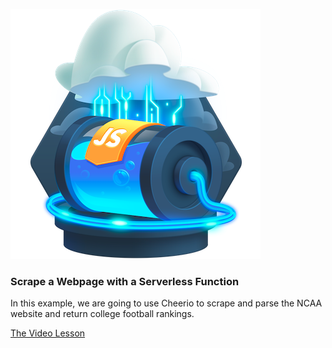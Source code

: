 ![Egghead Course Logo](../assets/function-to-endpoint.png)

### Scrape a Webpage with a Serverless Function

In this example, we are going to use Cheerio to scrape and parse the NCAA website and return college football rankings. 

[The Video Lesson](https://egghead.io/lessons/javascript-scrape-a-webpage-with-a-serverless-function)